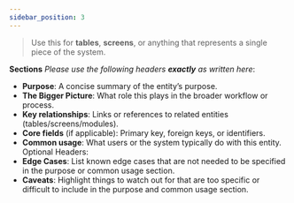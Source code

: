 ```yaml
---
sidebar_position: 3
---
```

> Use this for **tables**, **screens**, or anything that represents a single piece of the system.

**Sections** *Please use the following headers **exactly** as written here*:
- **Purpose**: A concise summary of the entity’s purpose.
- **The Bigger Picture**: What role this plays in the broader workflow or process.
- **Key relationships**: Links or references to related entities (tables/screens/modules).
- **Core fields** (if applicable): Primary key, foreign keys, or identifiers.
- **Common usage**: What users or the system typically do with this entity.
Optional Headers:
- **Edge Cases**: List known edge cases that are not needed to be specified in the purpose or common usage section.
- **Caveats**: Highlight things to watch out for that are too specific or difficult to include in the purpose and common usage section.